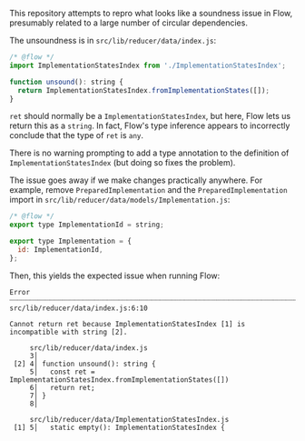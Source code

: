 This repository attempts to repro what looks like a soundness issue in Flow,
presumably related to a large number of circular dependencies.

The unsoundness is in `src/lib/reducer/data/index.js`:

```js
/* @flow */
import ImplementationStatesIndex from './ImplementationStatesIndex';

function unsound(): string {
  return ImplementationStatesIndex.fromImplementationStates([]);
}
```

`ret` should normally be a `ImplementationStatesIndex`, but here, Flow lets us
return this as a `string`. In fact, Flow's type inference appears to
incorrectly conclude that the type of `ret` is `any`.

There is no warning prompting to add a type annotation to the definition of
`ImplementationStatesIndex` (but doing so fixes the problem).

The issue goes away if we make changes practically anywhere. For example,
remove `PreparedImplementation` and the `PreparedImplementation` import in
`src/lib/reducer/data/models/Implementation.js`:

```js
/* @flow */
export type ImplementationId = string;

export type Implementation = {
  id: ImplementationId,
};
```

Then, this yields the expected issue when running Flow:

```
Error ┈┈┈┈┈┈┈┈┈┈┈┈┈┈┈┈┈┈┈┈┈┈┈┈┈┈┈┈┈┈┈┈┈┈┈┈┈┈┈┈┈┈┈┈┈┈┈┈┈┈┈┈┈┈┈┈┈┈┈┈┈┈┈┈┈┈┈┈┈┈┈┈┈┈┈┈┈┈┈ src/lib/reducer/data/index.js:6:10

Cannot return ret because ImplementationStatesIndex [1] is incompatible with string [2].

     src/lib/reducer/data/index.js
     3│
 [2] 4│ function unsound(): string {
     5│   const ret = ImplementationStatesIndex.fromImplementationStates([])
     6│   return ret;
     7│ }
     8│

     src/lib/reducer/data/ImplementationStatesIndex.js
 [1] 5│   static empty(): ImplementationStatesIndex {
```
